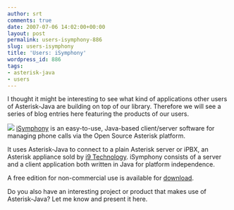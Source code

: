 ```yaml
---
author: srt
comments: true
date: 2007-07-06 14:02:00+00:00
layout: post
permalink: users-isymphony-886
slug: users-isymphony
title: 'Users: iSymphony'
wordpress_id: 886
tags:
- asterisk-java
- users
---
```



I thought it might be interesting to see what kind of applications other users of Asterisk-Java are building on top of our library. Therefore we will see a series of blog entries here featuring the products of our users.



![](/asterisk-java/wp-content/files/2011/12/isymphony.jpg)
[iSymphony](http://www.i9technologies.com/isymphony/) is an easy-to-use, Java-based client/server software for managing phone calls via the Open Source Asterisk platform.



It uses Asterisk-Java to connect to a plain Asterisk server or iPBX, an Asterisk appliance sold by [i9 Technology](http://www.i9technologies.com/). iSymphony consists of a server and a client application both written in Java for platform independence.



A free edition for non-commercial use is available for [download](http://www.i9technologies.com/isymphony/).



Do you also have an interesting project or product that makes use of Asterisk-Java? Let me know and present it here.

